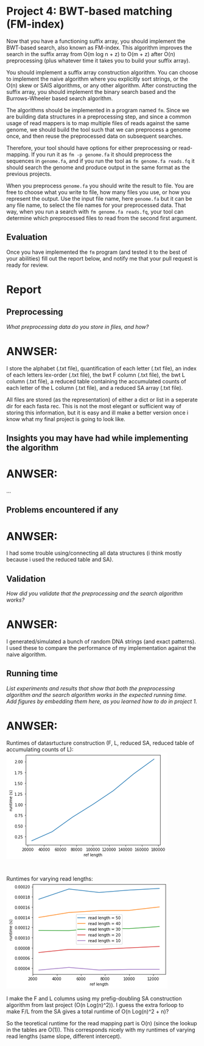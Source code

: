 # Project 4: BWT-based matching (FM-index)

Now that you have a functioning suffix array, you should implement the BWT-based search, also known as FM-index. This algorithm improves the search in the suffix array from O(m log n + z) to O(m + z) after O(n) preprocessing (plus whatever time it takes you to build your suffix array).

You should implement a suffix array construction algorithm. You can choose to implement the naive algorithm where you explicitly sort strings, or the O(n) skew or SAIS algorithms, or any other algorithm. After constructing the suffix array, you should implement the binary search based and the Burrows-Wheeler based search algorithm.

The algorithms should be implemented in a program named `fm`. Since we are building data structures in a preprocessing step, and since a common usage of read mappers is to map multiple files of reads against the same genome, we should build the tool such that we can preprocess a genome once, and then reuse the preprocessed data on subsequent searches.

Therefore, your tool should have options for either preprocessing or read-mapping. If you run it as `fm -p genome.fa` it should preprocess the sequences in `genome.fa`, and if you run the tool as  `fm genome.fa reads.fq` it should search the genome and produce output in the same format as the previous projects.

When you preprocess `genome.fa` you should write the result to file. You are free to choose what you write to file, how many files you use, or how you represent the output. Use the input file name, here `genome.fa` but it can be any file name, to select the file names for your preprocessed data. That way, when you run a search with `fm genome.fa reads.fq`, your tool can determine which preprocessed files to read from the second first argument.

## Evaluation

Once you have implemented the `fm` program (and tested it to the best of your abilities) fill out the report below, and notify me that your pull request is ready for review.

# Report

## Preprocessing
*What preprocessing data do you store in files, and how?*

# ANWSER:
I store the alphabet (.txt file), quantification of each letter (.txt file), an index of each letters lex-order (.txt file), the bwt F column (.txt file), the bwt L column (.txt file), a reduced table containing the accumulated counts of each letter of the L column (.txt file), and a reduced SA array (.txt file). 

All files are stored (as the representation) of either a dict or list in a seperate dir for each fasta rec.
This is not the most elegant or sufficient way of storing this information, but it is easy and ill make a better version once i know what my final project is going to look like.

## Insights you may have had while implementing the algorithm

# ANWSER:
...

## Problems encountered if any

# ANWSER:
I had some trouble using/connecting all data structures (i think mostly because i used the reduced table and SA).

## Validation

*How did you validate that the preprocessing and the search algorithm works?*

# ANWSER:
I generated/simulated a bunch of random DNA strings (and exact patterns). I used these to compare the performance of my implementation against the naive algorithm. 

## Running time

*List experiments and results that show that both the preprocessing algorithm and the search algorithm works in the expected running time. Add figures by embedding them here, as you learned how to do in project 1.*

# ANWSER:

Runtimes of datasrtucture construction (F, L, reduced SA, reduced table of accumulating counts of L):
![](figs/ref_lengths.png)

#

Runtimes for varying read lengths:
![](figs/read_lengths.png)


I make the F and L columns using my prefig-doubling SA construction algorithm from last project (O(n Log(n)^2)).
I guess the extra forloop to make F/L from the SA gives a total runtime of O(n Log(n)^2 + n)?

So the teoretical runtime for the read mapping part is O(n) (since the lookup in the tables are O(1)). This corresponds nicely with my runtimes of varying read lengths (same slope, different intercept).



